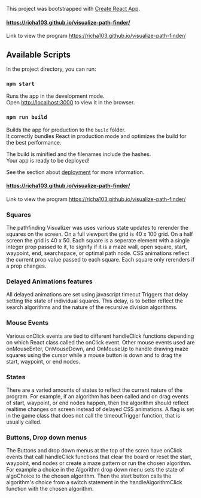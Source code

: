 This project was bootstrapped with [Create React App](https://github.com/facebook/create-react-app).

#### https://richa103.github.io/visualize-path-finder/
  Link to view the program https://richa103.github.io/visualize-path-finder/


## Available Scripts

In the project directory, you can run:

### `npm start`

Runs the app in the development mode.<br />
Open [http://localhost:3000](http://localhost:3000) to view it in the browser.

### `npm run build`

Builds the app for production to the `build` folder.<br />
It correctly bundles React in production mode and optimizes the build for the best performance.

The build is minified and the filenames include the hashes.<br />
Your app is ready to be deployed!

See the section about [deployment](https://facebook.github.io/create-react-app/docs/deployment) for more information.

#### https://richa103.github.io/visualize-path-finder/
  Link to view the program https://richa103.github.io/visualize-path-finder/
  
  ### Squares
 The pathfinding Visualizer was uses various state updates to rerender the squares on the screen. On a full viewport the grid
 is 40 x 100 grid. On a half screen the grid is 40 x 50. Each square is a seperate element with a single integer prop passed to it, to
 signify if it is a maze wall, open square, start, waypoint, end, searchspace, or optimal path node. CSS animations reflect the current 
 prop value passed to each square. Each square only rerenders if a prop changes.
 
 ### Delayed Animations features
 All delayed animations are set using javascript timeout Triggers that delay setting the state of individual squares. This delay, is to
 better reflect the search algorithms and the nature of the recursive division algorithms.
 
 ### Mouse Events
 Various onClick events are tied to different handleClick functions depending on which React class called the onClick event. 
 Other mouse events used are onMouseEnter, OnMouseDown, and OnMouseUp to handle drawing maze squares using the cursor while a 
 mouse button is down and to drag the start, waypoint, or end nodes.
 
 ### States
 There are a varied amounts of states to reflect the current nature of the program. For example, if an algorithm has been called and
 on drag events of start, waypoint, or end nodes happen, then the algorithm should reflect realtime changes on screen instead of delayed
 CSS animations. A flag is set in the game class that does not call the timeoutTrigger function, that is usually called.
 
 ### Buttons, Drop down menus
 The Buttons and drop down menus at the top of the scren have onClick events that call handleClick functions that clear the board or
 reset the start, waypoint, end nodes or create a maze pattern or run the chosen algorithm.
 For example a choice in the Algorithm drop down menu sets the state of algoChoice to the chosen algorithm. Then the start button
 calls the algorithm's choice from a switch statement in the handleAlgorithmClick function with the chosen algorithm.
 
 

